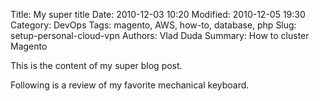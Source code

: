 Title: My super title
Date: 2010-12-03 10:20
Modified: 2010-12-05 19:30
Category: DevOps
Tags: magento, AWS, how-to, database, php
Slug: setup-personal-cloud-vpn
Authors: Vlad Duda
Summary: How to cluster Magento

This is the content of my super blog post.

Following is a review of my favorite mechanical keyboard.
